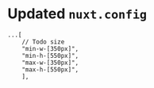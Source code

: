 # Updated `nuxt.config`

```
...[
    // Todo size
    "min-w-[350px]",
    "min-h-[550px]",
    "max-w-[350px]",
    "max-h-[550px]",
    ],
```
